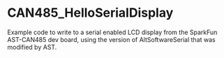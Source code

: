 # CAN485_HelloSerialDisplay

Example code to write to a serial enabled LCD display from the SparkFun AST-CAN485 dev board, using the version of AltSoftwareSerial that was modified by AST.
